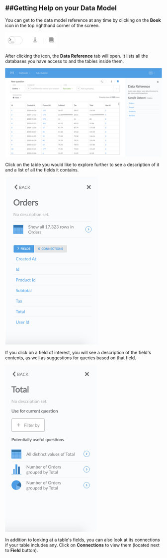 
##Getting Help on your Data Model
---
You can get to the data model reference at any time by clicking on the **Book** icon in the top righthand corner of the screen.

![bookicon](images/Bookicon.png)

After clicking the icon, the **Data Reference** tab will open.  It lists all the databases you have access to and the tables inside them. 
 
![datareference](images/DataReference.png)

Click on the table you would like to explore further to see a description of it and a list of all the fields it contains. 

![datareferencetab](images/DataReferenceTab.png)

If you click on a field of interest, you will see a description of the field's contents, as well as suggestions for queries based on that field.   

![datatableexplore](images/DataTableExplore.png)

In addition to looking at a table's fields, you can also look at its connections if your table includes any.  Click on **Connections** to view them (located next to **Field** button).

